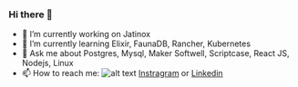 ### Hi there 👋

- 🔭 I’m currently working on Jatinox
- 🌱 I’m currently learning Elixir, FaunaDB, Rancher, Kubernetes
- 💬 Ask me about Postgres, Mysql, Maker Softwell, Scriptcase, React JS, Nodejs, Linux
- 📫 How to reach me: ![alt text](https://imagensemoldes.com.br/wp-content/uploads/2020/07/Foto-Instagram-PNG.png "Instagram") [Instragram](https://www.instagram.com/_gulima_/) or [Linkedin](https://www.linkedin.com/in/gustavo-lima-b150421b/)



